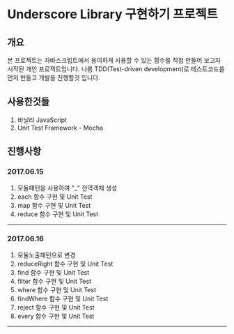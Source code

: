 Underscore Library 구현하기 프로젝트
========

## 개요

본 프로젝트는 자바스크립트에서 용이하게 사용할 수 있는 함수를 직접 만들어 보고자 시작된 개인 프로젝트입니다.
나름 TDD(Test-driven development)로 테스트코드를 먼저 만들고 개발을 진행할것 입니다.

## 사용한것들
1. 바닐라 JavaScript
2. Unit Test Framework - Mocha

## 진행사항

### 2017.06.15
1. 모듈패턴을 사용하여 "_" 전역객체 생성
2. each 함수 구현 및 Unit Test
2. map 함수 구현 및 Unit Test
3. reduce 함수 구현 및 Unit Test

- - -

### 2017.06.16
1. 모듈노출패턴으로 변경
2. reduceRight 함수 구현 및 Unit Test
3. find 함수 구현 및 Unit Test
4. filter 함수 구현 및 Unit Test
5. where 함수 구현 및 Unit Test
6. findWhere 함수 구현 및 Unit Test
7. reject 함수 구현 및 Unit Test
8. every 함수 구현 및 Unit Test

- - -




